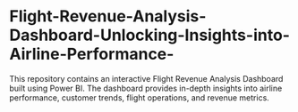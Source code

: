 # Flight-Revenue-Analysis-Dashboard-Unlocking-Insights-into-Airline-Performance-
This repository contains an interactive Flight Revenue Analysis Dashboard built using Power BI. The dashboard provides in-depth insights into airline performance, customer trends, flight operations, and revenue metrics.
